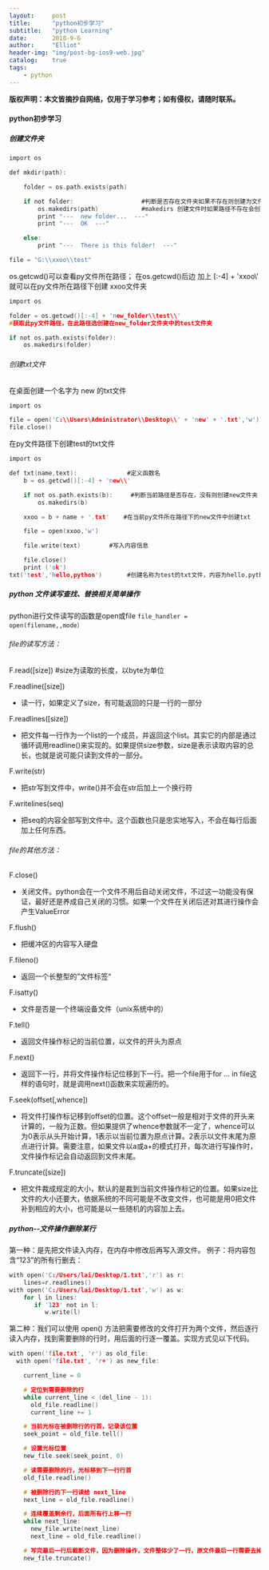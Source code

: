 ```yaml
---
layout:     post
title:      "python初步学习"
subtitle:   "python Learning"
date:       2018-9-6
author:     "Elliot"
header-img: "img/post-bg-ios9-web.jpg"
catalog:    true
tags:
    - python
---
```


**版权声明：本文皆摘抄自网络，仅用于学习参考；如有侵权，请随时联系。**

#### python初步学习

##### 创建文件夹

```c
import os

def mkdir(path):

    folder = os.path.exists(path)

    if not folder:                   #判断是否存在文件夹如果不存在则创建为文件夹
        os.makedirs(path)            #makedirs 创建文件时如果路径不存在会创建这个路径
        print "---  new folder...  ---"
        print "---  OK  ---"

    else:
        print "---  There is this folder!  ---"

file = "G:\\xxoo\\test"
```

os.getcwd()可以查看py文件所在路径；
在os.getcwd()后边 加上 [:-4] + 'xxoo\\' 就可以在py文件所在路径下创建 xxoo文件夹

```c
import os

folder = os.getcwd()[:-4] + 'new_folder\\test\\'
#获取此py文件路径，在此路径选创建在new_folder文件夹中的test文件夹

if not os.path.exists(folder):
    os.makedirs(folder)
```

###### 创建txt文件
在桌面创建一个名字为 new 的txt文件

```c
import os

file = open('C:\\Users\Administrator\\Desktop\\' + 'new' + '.txt','w')
file.close()
```

在py文件路径下创建test的txt文件

```c
import os

def txt(name,text):              #定义函数名
    b = os.getcwd()[:-4] + 'new\\'

    if not os.path.exists(b):     #判断当前路径是否存在，没有则创建new文件夹
        os.makedirs(b)

    xxoo = b + name + '.txt'    #在当前py文件所在路径下的new文件中创建txt

    file = open(xxoo,'w')

    file.write(text)        #写入内容信息

    file.close()
    print ('ok')
txt('test','hello,python')       #创建名称为test的txt文件，内容为hello,python
```

##### python 文件读写查找、替换相关简单操作

python进行文件读写的函数是open或file
`file_handler = open(filename,,mode）`

###### file的读写方法：

F.read([size]) #size为读取的长度，以byte为单位

F.readline([size])

- 读一行，如果定义了size，有可能返回的只是一行的一部分

F.readlines([size])

- 把文件每一行作为一个list的一个成员，并返回这个list。其实它的内部是通过循环调用readline()来实现的。如果提供size参数，size是表示读取内容的总长，也就是说可能只读到文件的一部分。

F.write(str)

- 把str写到文件中，write()并不会在str后加上一个换行符

F.writelines(seq)

- 把seq的内容全部写到文件中。这个函数也只是忠实地写入，不会在每行后面加上任何东西。

###### file的其他方法：


F.close()

- 关闭文件。python会在一个文件不用后自动关闭文件，不过这一功能没有保证，最好还是养成自己关闭的习惯。如果一个文件在关闭后还对其进行操作会产生ValueError

F.flush()

- 把缓冲区的内容写入硬盘

F.fileno()

- 返回一个长整型的”文件标签“

F.isatty()

- 文件是否是一个终端设备文件（unix系统中的）

F.tell()

- 返回文件操作标记的当前位置，以文件的开头为原点

F.next()

- 返回下一行，并将文件操作标记位移到下一行。把一个file用于for ... in file这样的语句时，就是调用next()函数来实现遍历的。

F.seek(offset[,whence])

- 将文件打操作标记移到offset的位置。这个offset一般是相对于文件的开头来计算的，一般为正数。但如果提供了whence参数就不一定了，whence可以为0表示从头开始计算，1表示以当前位置为原点计算。2表示以文件末尾为原点进行计算。需要注意，如果文件以a或a+的模式打开，每次进行写操作时，文件操作标记会自动返回到文件末尾。

F.truncate([size])

- 把文件裁成规定的大小，默认的是裁到当前文件操作标记的位置。如果size比文件的大小还要大，依据系统的不同可能是不改变文件，也可能是用0把文件补到相应的大小，也可能是以一些随机的内容加上去。


##### python--文件操作删除某行

第一种：是先把文件读入内存，在内存中修改后再写入源文件。
例子：将内容包含“123”的所有行删去：

```c
with open('C:/Users/lai/Desktop/1.txt','r') as r:
    lines=r.readlines()
with open('C:/Users/lai/Desktop/1.txt','w') as w:
    for l in lines:
       if '123' not in l:
          w.write(l)
```

第二种：我们可以使用 open() 方法把需要修改的文件打开为两个文件，然后逐行读入内存，找到需要删除的行时，用后面的行逐一覆盖。实现方式见以下代码。

```c
with open('file.txt', 'r') as old_file:
  with open('file.txt', 'r+') as new_file:

    current_line = 0

    # 定位到需要删除的行
    while current_line < (del_line - 1):
      old_file.readline()
      current_line += 1

    # 当前光标在被删除行的行首，记录该位置
    seek_point = old_file.tell()

    # 设置光标位置
    new_file.seek(seek_point, 0)

    # 读需要删除的行，光标移到下一行行首
    old_file.readline()

    # 被删除行的下一行读给 next_line
    next_line = old_file.readline()

    # 连续覆盖剩余行，后面所有行上移一行
    while next_line:
      new_file.write(next_line)
      next_line = old_file.readline()

    # 写完最后一行后截断文件，因为删除操作，文件整体少了一行，原文件最后一行需要去掉
    new_file.truncate()
```
